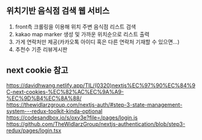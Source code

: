 ## 위치기반 음식점 검색 웹 서비스
1. front측 크롤링을 이용해 위치 주변 음식점 리스트 검색
2. kakao map marker 생성 및 가까운 위치순으로 리스트 출력
3. 가게 연락처만 제공(카카오톡 아이디 혹은 다른 연락처 기재할 수 있으면...)
4. 추천수 기준 리뷰게시판

## next cookie 참고
https://davidhwang.netlify.app/TIL/(0320)nextjs%EC%97%90%EC%84%9C-next-cookies-%EC%82%AC%EC%9A%A9-%EC%9D%B4%EC%8A%88/  
https://thewidlarzgroup.com/nextjs-auth/#step-3-state-management-system---redux-toolkit-kinda-optional  
https://codesandbox.io/s/oxy3e?file=/pages/login.js  
https://github.com/TheWidlarzGroup/nextjs-authentication/blob/step3-redux/pages/login.tsx  
